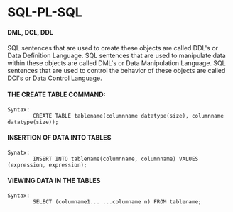# SQL-PL-SQL

#### DML, DCL, DDL

SQL sentences that are used to create these objects are called DDL's or Data Definition Language.
SQL sentences that are used to manipulate data within these objects are called DML's or Data Manipulation Language.
SQL sentences that are used to control the behavior of these objects are called DCl's or Data Control Language.

#### THE CREATE TABLE COMMAND:
```
Syntax:
        CREATE TABLE tablename(columnname datatype(size), columnname datatype(size));
```        
        
#### INSERTION OF DATA INTO TABLES
```
Synatx: 
        INSERT INTO tablename(columnname, columnname) VALUES (expression, expression);
```
#### VIEWING DATA IN THE TABLES
```
Syntax:
        SELECT (columname1... ...columname n) FROM tablename;
```
